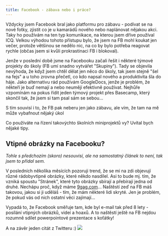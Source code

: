 ```yaml
---
title: Facebook - zábava nebo i práce?
---
```


Vždycky jsem Facebook bral jako platformu pro zábavu - podívat se na nové fotky, zjistit co je u kamarádů nového nebo naplánovat nějakou akci. Taky ho používám na ten typ komunikace, na kterou jsem dříve používal ICQ. Velkou výhodou tohoto přístupu bylo, že jsem na FB mohl koukat jen večer, protože většinou se nedělo nic, na co by bylo potřeba reagovat rychle (občas jsem si kvůli prokrastinaci FB i blokoval).

Jenže v poslední době jsme na Facebooku začali řešit i některé týmové projekty do školy (FB umí snadno vytvářet "Skupiny"). Tady se objevila nevýhoda, že když jsem chtěl dělat jen něco do školy, tak jsem stejně "šel na fejs" a u toho zrovna přečetl, co kdo napsal nového a produktivita šla do háje. Jako alternativu rád používám GoogleDocs, jenže je problém, že někteří je buď nemají a nebo neumějí efektivně používat. Nejhůře vzpomínám na pokus řídit jeden týmový projekt přes Basecamp, který skončil tak, že jsem si tam psal sám se sebou...

S tím souvisí i to, že FB pak neberu jen jako zábavu, ale vím, že tam na mě může vybafnout nějaký úkol

Co používáte na řízení takovýchto školních miniprojektů vy? Uvítal bych nějaké tipy.


Vtipné obrázky na Facebooku?
-------------------------------
*Tohle s předchozím (skoro) nesouvisí, ale na samostatný článek to není, tak jsem to přidal sem.*

V posledních několika měsících pozoruji trend, že se mi na zdi objevují různé rádobyvtipné obrázky, které někdo nasdílel. Asi to bude mj. tím, že vzniká spoustu "Stránek", které tyto obrázky sbírají a přebírají jedna od druhé. Nechápu proč, když máme [9gag.com](http://9gag.com/)... Naštěstí zeď na FB máš takovou, jakou si ji uděláš - tím, že mám některé lidi skryté. Jen je problém, že pokud vás od nich ostatní věci zajímají...

Vypadá to, že Facebook směřuje tam, kde byl e-mail tak před 8 lety - posílání vtipných obrázků, videí a hoaxů. A to naštěstí ještě na FB nejdou rozumně sdílet powerpointové prezentace s koťátky!

A na závěr jeden citát z Twitteru :)
[![](/data/2012/2012-02-02-facebook-zabava-nebo-i-prace/2012-01-29-fb-strasne-veci.png)](https://twitter.com/#!/ranniptace/status/163314220446924800)

